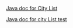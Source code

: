 


<a href = "https://labib108.github.io/CityList/com/example/citylist/CityListTest.html">Java doc for City List</a><br>



<a href = "https://labib108.github.io/CityList/com/example/citylist/CityListTest.html" >Java doc for city List test</a>

